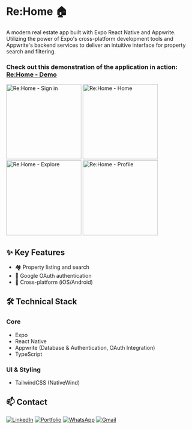 # Re:Home 🏠

A modern real estate app built with Expo React Native and Appwrite. Utilizing the power of Expo's cross-platform development tools and Appwrite's backend services to deliver an intuitive interface for property search and filtering.

<div>
  <h3>Check out this demonstration of the application in action: <a href="https://imgur.com/a/d5EZ2Rn">Re:Home - Demo</a></h3>
</div>
<img src="https://github.com/user-attachments/assets/4b4fcb11-eb0a-4459-aef4-cb8a8036a1d6" alt="Re:Home - Sign in" width="200">
<img src="https://github.com/user-attachments/assets/9c11d517-d164-473f-b492-9a6538e66d57" alt="Re:Home - Home" width="200">
<img src="https://github.com/user-attachments/assets/c3ba1bf8-6b96-4e1f-8379-f5317b51451b" alt="Re:Home - Explore" width="200">
<img src="https://github.com/user-attachments/assets/119ca78f-8bbd-4403-b653-d40e684a95f6" alt="Re:Home - Profile" width="200">

## ✨ Key Features
- 🏘️ Property listing and search
- 👤 Google OAuth authentication
- 📱 Cross-platform (iOS/Android)

## 🛠️ Technical Stack

### Core
- Expo
- React Native
- Appwrite (Database & Authentication, OAuth Integration)
- TypeScript

### UI & Styling
- TailwindCSS (NativeWind)

## 📫 Contact

[![LinkedIn](https://img.shields.io/badge/LinkedIn-0077B5?style=for-the-badge&logo=linkedin&logoColor=white)](https://www.linkedin.com/in/vinicius-santos-dev)
[![Portfolio](https://img.shields.io/badge/Portfolio-470FA3?style=for-the-badge&logo=About.me&logoColor=white)](https://www.viniciussantos.dev)
[![WhatsApp](https://img.shields.io/badge/WhatsApp-25D366?style=for-the-badge&logo=whatsapp&logoColor=white)](https://api.whatsapp.com/send?phone=5511984375850)
[![Gmail](https://img.shields.io/badge/Gmail-D14836?style=for-the-badge&logo=gmail&logoColor=white)](mailto:vinicius.ssantos.dev@gmail.com)
